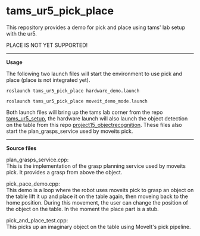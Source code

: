 tams_ur5_pick_place
======

This repository provides a demo for pick and place using tams' lab setup with the ur5.

PLACE IS NOT YET SUPPORTED!

---

__Usage__

The following two launch files will start the environment to use pick and place (place is not integrated yet).

```roslaunch tams_ur5_pick_place hardware_demo.launch```

```roslaunch tams_ur5_pick_place moveit_demo_mode.launch```

Both launch files will bring up the tams lab corner from the repo [tams_ur5_setup](https://github.com/TAMS-Group/tams_ur5_setup),
the hardware launch will also launch the object detection on the table from this repo [project15_objectrecognition](https://github.com/TAMS-Group/project15_objectrecognition).
These files also start the plan_grasps_service used by moveits pick.

---

__Source files__

plan_grasps_service.cpp:  
This is the implementation of the grasp planning service used by moveits pick. It provides a grasp from above the object.

pick_pace_demo.cpp:  
This demo is a loop where the robot uses moveits pick to grasp an object on the table lift it up and
place it on the table again, then moveing back to the home position. During this movement, the user can change
the position of the object on the table.
In the moment the place part is a stub.

pick_and_place_test.cpp:  
This picks up an imaginary object on the table using MoveIt's pick pipeline.
